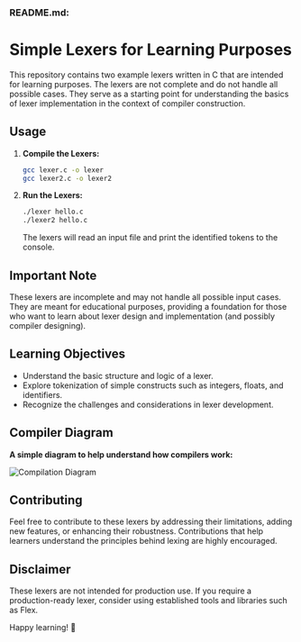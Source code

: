 ### README.md:

# Simple Lexers for Learning Purposes

This repository contains two example lexers written in C that are intended for learning purposes. The lexers are not complete and do not handle all possible cases. They serve as a starting point for understanding the basics of lexer implementation in the context of compiler construction.

## Usage

1. **Compile the Lexers:**

   ```bash
   gcc lexer.c -o lexer
   gcc lexer2.c -o lexer2
   ```

2. **Run the Lexers:**

   ```bash
   ./lexer hello.c
   ./lexer2 hello.c
   ```

   The lexers will read an input file and print the identified tokens to the console.

## Important Note

These lexers are incomplete and may not handle all possible input cases. They are meant for educational purposes, providing a foundation for those who want to learn about lexer design and implementation (and possibly compiler designing).

## Learning Objectives

- Understand the basic structure and logic of a lexer.
- Explore tokenization of simple constructs such as integers, floats, and identifiers.
- Recognize the challenges and considerations in lexer development.

## Compiler Diagram 
   **A simple diagram to help understand how compilers work:**
   
   ![Compilation Diagram](https://github.com/zainezq/C-Programmes/lexer-skeleton/CompilerDiagram.png)

## Contributing

Feel free to contribute to these lexers by addressing their limitations, adding new features, or enhancing their robustness. Contributions that help learners understand the principles behind lexing are highly encouraged.

## Disclaimer

These lexers are not intended for production use. If you require a production-ready lexer, consider using established tools and libraries such as Flex.

Happy learning! 🚀

